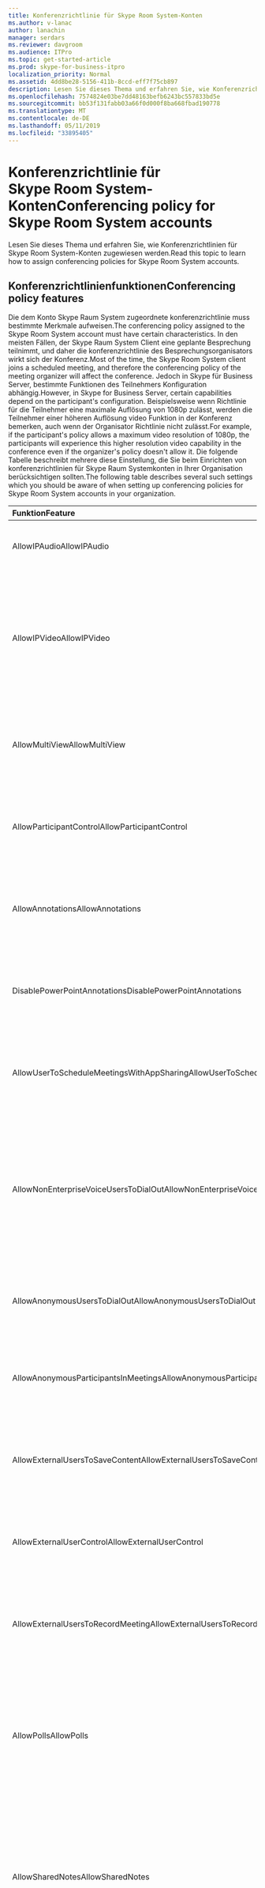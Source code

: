 ```yaml
---
title: Konferenzrichtlinie für Skype Room System-Konten
ms.author: v-lanac
author: lanachin
manager: serdars
ms.reviewer: davgroom
ms.audience: ITPro
ms.topic: get-started-article
ms.prod: skype-for-business-itpro
localization_priority: Normal
ms.assetid: 4dd8be28-5156-411b-8ccd-eff7f75cb897
description: Lesen Sie dieses Thema und erfahren Sie, wie Konferenzrichtlinien für Skype Room System-Konten zugewiesen werden.
ms.openlocfilehash: 7574824e03be7dd48163befb6243bc557833bd5e
ms.sourcegitcommit: bb53f131fabb03a66f0d000f8ba668fbad190778
ms.translationtype: MT
ms.contentlocale: de-DE
ms.lasthandoff: 05/11/2019
ms.locfileid: "33895405"
---
```

# <a name="conferencing-policy-for-skype-room-system-accounts"></a><span data-ttu-id="feada-103">Konferenzrichtlinie für Skype Room System-Konten</span><span class="sxs-lookup"><span data-stu-id="feada-103">Conferencing policy for Skype Room System accounts</span></span>
 
<span data-ttu-id="feada-104">Lesen Sie dieses Thema und erfahren Sie, wie Konferenzrichtlinien für Skype Room System-Konten zugewiesen werden.</span><span class="sxs-lookup"><span data-stu-id="feada-104">Read this topic to learn how to assign conferencing policies for Skype Room System accounts.</span></span>
  
## <a name="conferencing-policy-features"></a><span data-ttu-id="feada-105">Konferenzrichtlinienfunktionen</span><span class="sxs-lookup"><span data-stu-id="feada-105">Conferencing policy features</span></span>

<span data-ttu-id="feada-106">Die dem Konto Skype Raum System zugeordnete konferenzrichtlinie muss bestimmte Merkmale aufweisen.</span><span class="sxs-lookup"><span data-stu-id="feada-106">The conferencing policy assigned to the Skype Room System account must have certain characteristics.</span></span> <span data-ttu-id="feada-107">In den meisten Fällen, der Skype Raum System Client eine geplante Besprechung teilnimmt, und daher die konferenzrichtlinie des Besprechungsorganisators wirkt sich der Konferenz.</span><span class="sxs-lookup"><span data-stu-id="feada-107">Most of the time, the Skype Room System client joins a scheduled meeting, and therefore the conferencing policy of the meeting organizer will affect the conference.</span></span> <span data-ttu-id="feada-108">Jedoch in Skype für Business Server, bestimmte Funktionen des Teilnehmers Konfiguration abhängig.</span><span class="sxs-lookup"><span data-stu-id="feada-108">However, in Skype for Business Server, certain capabilities depend on the participant's configuration.</span></span> <span data-ttu-id="feada-109">Beispielsweise wenn Richtlinie für die Teilnehmer eine maximale Auflösung von 1080p zulässt, werden die Teilnehmer einer höheren Auflösung video Funktion in der Konferenz bemerken, auch wenn der Organisator Richtlinie nicht zulässt.</span><span class="sxs-lookup"><span data-stu-id="feada-109">For example, if the participant's policy allows a maximum video resolution of 1080p, the participants will experience this higher resolution video capability in the conference even if the organizer's policy doesn't allow it.</span></span> <span data-ttu-id="feada-110">Die folgende Tabelle beschreibt mehrere diese Einstellung, die Sie beim Einrichten von konferenzrichtlinien für Skype Raum Systemkonten in Ihrer Organisation berücksichtigen sollten.</span><span class="sxs-lookup"><span data-stu-id="feada-110">The following table describes several such settings which you should be aware of when setting up conferencing policies for Skype Room System accounts in your organization.</span></span> 
  
|<span data-ttu-id="feada-111">Funktion</span><span class="sxs-lookup"><span data-stu-id="feada-111">Feature</span></span>  <br/> |<span data-ttu-id="feada-112">Wert</span><span class="sxs-lookup"><span data-stu-id="feada-112">Value</span></span>  <br/> |<span data-ttu-id="feada-113">Kommentar</span><span class="sxs-lookup"><span data-stu-id="feada-113">Comment</span></span>  <br/> |
|:-----|:-----|:-----|
|<span data-ttu-id="feada-114">AllowIPAudio</span><span class="sxs-lookup"><span data-stu-id="feada-114">AllowIPAudio</span></span>  <br/> |<span data-ttu-id="feada-115">TRUE</span><span class="sxs-lookup"><span data-stu-id="feada-115">TRUE</span></span>  <br/> |<span data-ttu-id="feada-116">Für Audio Skype Raum System wahr sein müssen</span><span class="sxs-lookup"><span data-stu-id="feada-116">Must be true for Skype Room System audio</span></span>  <br/> |
|<span data-ttu-id="feada-117">AllowIPVideo</span><span class="sxs-lookup"><span data-stu-id="feada-117">AllowIPVideo</span></span>  <br/> |<span data-ttu-id="feada-118">TRUE</span><span class="sxs-lookup"><span data-stu-id="feada-118">TRUE</span></span>  <br/> |<span data-ttu-id="feada-119">Für Audio in "Jetzt besprechen" (ad-hoc-) Whiteboardsitzungen in Skype Raum System arbeiten Skype Raum System wahr sein müssen</span><span class="sxs-lookup"><span data-stu-id="feada-119">Must be true for Skype Room System audio to work in Meet Now (ad hoc) whiteboard sessions in Skype Room System</span></span>  <br/> |
|<span data-ttu-id="feada-120">AllowMultiView</span><span class="sxs-lookup"><span data-stu-id="feada-120">AllowMultiView</span></span>  <br/> |<span data-ttu-id="feada-121">TRUE</span><span class="sxs-lookup"><span data-stu-id="feada-121">TRUE</span></span>  <br/> |<span data-ttu-id="feada-122">Skype Raum System zum Rendern mit mehreren Ansicht mehrere Videostreams ermöglicht</span><span class="sxs-lookup"><span data-stu-id="feada-122">Allows Skype Room System to render multi-view, multiple video streams</span></span>  <br/> |
|<span data-ttu-id="feada-123">AllowParticipantControl</span><span class="sxs-lookup"><span data-stu-id="feada-123">AllowParticipantControl</span></span>  <br/> |<span data-ttu-id="feada-124">TRUE</span><span class="sxs-lookup"><span data-stu-id="feada-124">TRUE</span></span>  <br/> |<span data-ttu-id="feada-125">Wirkt sich auf Jetzt besprechen (ad-hoc-) Whiteboardsitzungen in Skype Raum System</span><span class="sxs-lookup"><span data-stu-id="feada-125">Affects Meet Now (ad hoc) whiteboard sessions in Skype Room System</span></span>  <br/> |
|<span data-ttu-id="feada-126">AllowAnnotations</span><span class="sxs-lookup"><span data-stu-id="feada-126">AllowAnnotations</span></span>  <br/> |<span data-ttu-id="feada-127">TRUE</span><span class="sxs-lookup"><span data-stu-id="feada-127">TRUE</span></span>  <br/> |<span data-ttu-id="feada-128">Wirkt sich auf Jetzt besprechen (ad-hoc-) Whiteboardsitzungen in Skype Raum System</span><span class="sxs-lookup"><span data-stu-id="feada-128">Affects Meet Now (ad hoc) whiteboard sessions in Skype Room System</span></span>  <br/> |
|<span data-ttu-id="feada-129">DisablePowerPointAnnotations</span><span class="sxs-lookup"><span data-stu-id="feada-129">DisablePowerPointAnnotations</span></span>  <br/> |<span data-ttu-id="feada-130">FALSE</span><span class="sxs-lookup"><span data-stu-id="feada-130">FALSE</span></span>  <br/> |<span data-ttu-id="feada-131">Wirkt sich auf Jetzt besprechen (ad-hoc-) Whiteboardsitzungen in Skype Raum System</span><span class="sxs-lookup"><span data-stu-id="feada-131">Affects Meet Now (ad hoc) whiteboard sessions in Skype Room System</span></span>  <br/> |
|<span data-ttu-id="feada-132">AllowUserToScheduleMeetingsWithAppSharing</span><span class="sxs-lookup"><span data-stu-id="feada-132">AllowUserToScheduleMeetingsWithAppSharing</span></span>  <br/> |<span data-ttu-id="feada-133">TRUE</span><span class="sxs-lookup"><span data-stu-id="feada-133">TRUE</span></span>  <br/> |<span data-ttu-id="feada-134">Wirkt sich auf Jetzt besprechen (ad-hoc-) Whiteboardsitzungen in Skype Raum System</span><span class="sxs-lookup"><span data-stu-id="feada-134">Affects Meet Now (ad hoc) whiteboard sessions in Skype Room System</span></span>  <br/> |
|<span data-ttu-id="feada-135">AllowNonEnterpriseVoiceUsersToDialOut</span><span class="sxs-lookup"><span data-stu-id="feada-135">AllowNonEnterpriseVoiceUsersToDialOut</span></span>  <br/> |<span data-ttu-id="feada-136">FALSE</span><span class="sxs-lookup"><span data-stu-id="feada-136">FALSE</span></span>  <br/> |<span data-ttu-id="feada-137">Gibt an, ob das Konto für Enterprise-VoIP (EV) aktiviert (siehe die aktivieren Skype Raum Systemkonten für Skype für Business Abschnitt) ist, hängt</span><span class="sxs-lookup"><span data-stu-id="feada-137">Depends on whether the account is Enterprise Voice (EV) enabled (see the Enabling Skype Room System Accounts for Skype for Business section)</span></span>  <br/> |
|<span data-ttu-id="feada-138">AllowAnonymousUsersToDialOut</span><span class="sxs-lookup"><span data-stu-id="feada-138">AllowAnonymousUsersToDialOut</span></span>  <br/> |<span data-ttu-id="feada-139">FALSE</span><span class="sxs-lookup"><span data-stu-id="feada-139">FALSE</span></span>  <br/> |<span data-ttu-id="feada-140">Hängt davon ab, ob das Konto für Enterprise-VoIP (EV) aktiviert ist</span><span class="sxs-lookup"><span data-stu-id="feada-140">Depends on whether the account is Enterprise Voice (EV) enabled</span></span>  <br/> |
|<span data-ttu-id="feada-141">AllowAnonymousParticipantsInMeetings</span><span class="sxs-lookup"><span data-stu-id="feada-141">AllowAnonymousParticipantsInMeetings</span></span>  <br/> |<span data-ttu-id="feada-142">TRUE</span><span class="sxs-lookup"><span data-stu-id="feada-142">TRUE</span></span>  <br/> |<span data-ttu-id="feada-143">Wirkt sich auf Jetzt besprechen (ad-hoc-) Whiteboardsitzungen in Skype Raum System</span><span class="sxs-lookup"><span data-stu-id="feada-143">Affects Meet Now (ad hoc) whiteboard sessions in Skype Room System</span></span>  <br/> |
|<span data-ttu-id="feada-144">AllowExternalUsersToSaveContent</span><span class="sxs-lookup"><span data-stu-id="feada-144">AllowExternalUsersToSaveContent</span></span>  <br/> |<span data-ttu-id="feada-145">TRUE</span><span class="sxs-lookup"><span data-stu-id="feada-145">TRUE</span></span>  <br/> |<span data-ttu-id="feada-146">Wirkt sich auf Jetzt besprechen (ad-hoc-) Whiteboardsitzungen in Skype Raum System</span><span class="sxs-lookup"><span data-stu-id="feada-146">Affects Meet Now (ad hoc) whiteboard sessions in Skype Room System</span></span>  <br/> |
|<span data-ttu-id="feada-147">AllowExternalUserControl</span><span class="sxs-lookup"><span data-stu-id="feada-147">AllowExternalUserControl</span></span>  <br/> |<span data-ttu-id="feada-148">FALSE</span><span class="sxs-lookup"><span data-stu-id="feada-148">FALSE</span></span>  <br/> |<span data-ttu-id="feada-149">Wirkt sich auf Jetzt besprechen (ad-hoc-) Whiteboardsitzungen in Skype Raum System</span><span class="sxs-lookup"><span data-stu-id="feada-149">Affects Meet Now (ad hoc) whiteboard sessions in Skype Room System</span></span>  <br/> |
|<span data-ttu-id="feada-150">AllowExternalUsersToRecordMeeting</span><span class="sxs-lookup"><span data-stu-id="feada-150">AllowExternalUsersToRecordMeeting</span></span>  <br/> |<span data-ttu-id="feada-151">FALSE</span><span class="sxs-lookup"><span data-stu-id="feada-151">FALSE</span></span>  <br/> |<span data-ttu-id="feada-152">Wirkt sich auf Jetzt besprechen (ad-hoc-) Whiteboardsitzungen in Skype Raum System</span><span class="sxs-lookup"><span data-stu-id="feada-152">Affects Meet Now (ad hoc) whiteboard sessions in Skype Room System</span></span>  <br/> |
|<span data-ttu-id="feada-153">AllowPolls</span><span class="sxs-lookup"><span data-stu-id="feada-153">AllowPolls</span></span>  <br/> |<span data-ttu-id="feada-154">TRUE</span><span class="sxs-lookup"><span data-stu-id="feada-154">TRUE</span></span>  <br/> |<span data-ttu-id="feada-155">Nicht zutreffend in sofort-Besprechungen (ad-hoc-), aber Skype Raum System kann auf Umfragen auf dem Bildschirm am Anfang der Raum reagieren.</span><span class="sxs-lookup"><span data-stu-id="feada-155">N/A in Meet Now (ad hoc) meetings, but Skype Room System can respond to polls on the screen at the front of room</span></span>  <br/> |
|<span data-ttu-id="feada-156">AllowSharedNotes</span><span class="sxs-lookup"><span data-stu-id="feada-156">AllowSharedNotes</span></span>  <br/> |<span data-ttu-id="feada-157">TRUE</span><span class="sxs-lookup"><span data-stu-id="feada-157">TRUE</span></span>  <br/> |<span data-ttu-id="feada-158">Nicht zutreffend in sofort-Besprechungen (ad-hoc-), aber Skype Raum System kann auf Umfragen auf dem Bildschirm am Anfang der Raum reagieren.</span><span class="sxs-lookup"><span data-stu-id="feada-158">N/A in Meet Now (ad hoc) meetings, but Skype Room System can respond to polls on the screen at the front of room</span></span>  <br/> |
|<span data-ttu-id="feada-159">EnableDialInConferencing</span><span class="sxs-lookup"><span data-stu-id="feada-159">EnableDialInConferencing</span></span>  <br/> |<span data-ttu-id="feada-160">TRUE</span><span class="sxs-lookup"><span data-stu-id="feada-160">TRUE</span></span>  <br/> |<span data-ttu-id="feada-161">Wirkt sich auf Jetzt besprechen (ad-hoc-) Whiteboardsitzungen in Skype Raum System</span><span class="sxs-lookup"><span data-stu-id="feada-161">Affects Meet Now (ad hoc) whiteboard sessions in Skype Room System</span></span>  <br/> |
|<span data-ttu-id="feada-162">EnableAppDesktopSharing</span><span class="sxs-lookup"><span data-stu-id="feada-162">EnableAppDesktopSharing</span></span>  <br/> |<span data-ttu-id="feada-163">Desktop</span><span class="sxs-lookup"><span data-stu-id="feada-163">Desktop</span></span>  <br/> |<span data-ttu-id="feada-164">Wirkt sich auf Jetzt besprechen (ad-hoc-) Whiteboardsitzungen in Skype Raum System</span><span class="sxs-lookup"><span data-stu-id="feada-164">Affects Meet Now (ad hoc) whiteboard sessions in Skype Room System</span></span>  <br/> |
|<span data-ttu-id="feada-165">AllowConferenceRecording</span><span class="sxs-lookup"><span data-stu-id="feada-165">AllowConferenceRecording</span></span>  <br/> |<span data-ttu-id="feada-166">FALSE</span><span class="sxs-lookup"><span data-stu-id="feada-166">FALSE</span></span>  <br/> |<span data-ttu-id="feada-167">Nicht zutreffend für Raum Skype-System.</span><span class="sxs-lookup"><span data-stu-id="feada-167">N/A for Skype Room System.</span></span> <span data-ttu-id="feada-168">Wenn „TRUE“ (WAHR), könnte eine ferne Partei aufzeichnen</span><span class="sxs-lookup"><span data-stu-id="feada-168">If TRUE, a remote party could record</span></span>  <br/> |
|<span data-ttu-id="feada-169">EnableP2PRecording</span><span class="sxs-lookup"><span data-stu-id="feada-169">EnableP2PRecording</span></span>  <br/> |<span data-ttu-id="feada-170">FALSE</span><span class="sxs-lookup"><span data-stu-id="feada-170">FALSE</span></span>  <br/> |<span data-ttu-id="feada-171">Nicht zutreffend für Raum Skype-System.</span><span class="sxs-lookup"><span data-stu-id="feada-171">N/A for Skype Room System.</span></span> <span data-ttu-id="feada-172">Wenn „TRUE“ (WAHR), könnte eine ferne Partei aufzeichnen</span><span class="sxs-lookup"><span data-stu-id="feada-172">If TRUE, a remote party could record</span></span>  <br/> |
|<span data-ttu-id="feada-173">EnableFileTransfer</span><span class="sxs-lookup"><span data-stu-id="feada-173">EnableFileTransfer</span></span>  <br/> |<span data-ttu-id="feada-174">TRUE</span><span class="sxs-lookup"><span data-stu-id="feada-174">TRUE</span></span>  <br/> |<span data-ttu-id="feada-175">Nicht zutreffend</span><span class="sxs-lookup"><span data-stu-id="feada-175">N/A</span></span>  <br/> |
|<span data-ttu-id="feada-176">EnableP2PFileTransfer</span><span class="sxs-lookup"><span data-stu-id="feada-176">EnableP2PFileTransfer</span></span>  <br/> |<span data-ttu-id="feada-177">TRUE</span><span class="sxs-lookup"><span data-stu-id="feada-177">TRUE</span></span>  <br/> |<span data-ttu-id="feada-178">Nicht zutreffend</span><span class="sxs-lookup"><span data-stu-id="feada-178">N/A</span></span>  <br/> |
|<span data-ttu-id="feada-179">EnableP2PVideo</span><span class="sxs-lookup"><span data-stu-id="feada-179">EnableP2PVideo</span></span>  <br/> |<span data-ttu-id="feada-180">TRUE</span><span class="sxs-lookup"><span data-stu-id="feada-180">TRUE</span></span>  <br/> |<span data-ttu-id="feada-181">Ermöglicht dem Client Skype Raum System zur Teilnahme an Peer-zu-Peer-videositzungen</span><span class="sxs-lookup"><span data-stu-id="feada-181">Enables the Skype Room System client to participate in peer-to-peer video sessions</span></span>  <br/> |
|<span data-ttu-id="feada-182">AllowLargeMeetings</span><span class="sxs-lookup"><span data-stu-id="feada-182">AllowLargeMeetings</span></span>  <br/> |<span data-ttu-id="feada-183">FALSE</span><span class="sxs-lookup"><span data-stu-id="feada-183">FALSE</span></span>  <br/> |<span data-ttu-id="feada-184">-</span><span class="sxs-lookup"><span data-stu-id="feada-184">N/A</span></span>  <br/> |
|<span data-ttu-id="feada-185">EnableDataCollaboration</span><span class="sxs-lookup"><span data-stu-id="feada-185">EnableDataCollaboration</span></span>  <br/> |<span data-ttu-id="feada-186">TRUE</span><span class="sxs-lookup"><span data-stu-id="feada-186">TRUE</span></span>  <br/> |<span data-ttu-id="feada-187">Wirkt sich auf Jetzt besprechen (ad-hoc-) Whiteboardsitzungen in Skype Raum System</span><span class="sxs-lookup"><span data-stu-id="feada-187">Affects Meet Now (ad hoc) whiteboard sessions in Skype Room System</span></span>  <br/> |
|<span data-ttu-id="feada-188">MaxVideoConferenceResolution</span><span class="sxs-lookup"><span data-stu-id="feada-188">MaxVideoConferenceResolution</span></span>  <br/> |<span data-ttu-id="feada-189">VGA</span><span class="sxs-lookup"><span data-stu-id="feada-189">VGA</span></span>  <br/> |<span data-ttu-id="feada-190">Von Skype für Business Server ignoriert, verwendet Skype Raum System HD1080</span><span class="sxs-lookup"><span data-stu-id="feada-190">Ignored by Skype for Business Server, Skype Room System uses HD1080</span></span>  <br/> |
|<span data-ttu-id="feada-191">MaxMeetingSize</span><span class="sxs-lookup"><span data-stu-id="feada-191">MaxMeetingSize</span></span>  <br/> |<span data-ttu-id="feada-192">250</span><span class="sxs-lookup"><span data-stu-id="feada-192">250</span></span>  <br/> |<span data-ttu-id="feada-193">Wirkt sich auf Jetzt besprechen (ad-hoc-) Whiteboardsitzungen in Skype Raum System</span><span class="sxs-lookup"><span data-stu-id="feada-193">Affects Meet Now (ad hoc) whiteboard sessions in Skype Room System</span></span>  <br/> |
|<span data-ttu-id="feada-194">AudioBitRateKb</span><span class="sxs-lookup"><span data-stu-id="feada-194">AudioBitRateKb</span></span>  <br/> |<span data-ttu-id="feada-195">200</span><span class="sxs-lookup"><span data-stu-id="feada-195">200</span></span>  <br/> |<span data-ttu-id="feada-196">Siehe Hinweis am Ende der Tabelle\*</span><span class="sxs-lookup"><span data-stu-id="feada-196">See note at the end of the table\*</span></span>  <br/> |
|<span data-ttu-id="feada-197">VideoBitRateKb</span><span class="sxs-lookup"><span data-stu-id="feada-197">VideoBitRateKb</span></span>  <br/> |<span data-ttu-id="feada-198">5000</span><span class="sxs-lookup"><span data-stu-id="feada-198">5000</span></span>  <br/> |<span data-ttu-id="feada-199">Dies ist die maximale ausgehende Videobitrate zulässig.</span><span class="sxs-lookup"><span data-stu-id="feada-199">This is the maximum outbound video bit rate allowed.</span></span> <span data-ttu-id="feada-200">Skype Raum System senden 1080 stream zusammen mit Zusammenheften (wenn RoundTable verwendet wird) dieser Bit Rate.</span><span class="sxs-lookup"><span data-stu-id="feada-200">Skype Room System can send one 1080 stream along with pano (if RoundTable is used) at this bit rate.</span></span> <span data-ttu-id="feada-201">\*</span><span class="sxs-lookup"><span data-stu-id="feada-201"></span></span>  <br/> |
|<span data-ttu-id="feada-202">AppSharingBitRateKb</span><span class="sxs-lookup"><span data-stu-id="feada-202">AppSharingBitRateKb</span></span>  <br/> |<span data-ttu-id="feada-203">5000</span><span class="sxs-lookup"><span data-stu-id="feada-203">5000</span></span>  <br/> |<span data-ttu-id="feada-204">Siehe Hinweis am Ende der Tabelle\*</span><span class="sxs-lookup"><span data-stu-id="feada-204">See note at the end of the table\*</span></span>  <br/> |
|<span data-ttu-id="feada-205">FileTransferBitRateKb</span><span class="sxs-lookup"><span data-stu-id="feada-205">FileTransferBitRateKb</span></span>  <br/> |<span data-ttu-id="feada-206">5000</span><span class="sxs-lookup"><span data-stu-id="feada-206">5000</span></span>  <br/> |<span data-ttu-id="feada-207">-</span><span class="sxs-lookup"><span data-stu-id="feada-207">N/A</span></span>  <br/> |
|<span data-ttu-id="feada-208">TotalReceiveVideoBitRateKb</span><span class="sxs-lookup"><span data-stu-id="feada-208">TotalReceiveVideoBitRateKb</span></span>  <br/> |<span data-ttu-id="feada-209">20000</span><span class="sxs-lookup"><span data-stu-id="feada-209">20000</span></span>  <br/> |<span data-ttu-id="feada-210">Es wird empfohlen, dass Sie diesen Wert so hoch wie möglich einstellen.</span><span class="sxs-lookup"><span data-stu-id="feada-210">We recommend that you set this as high as possible.</span></span> <span data-ttu-id="feada-211">Effektive Bandbreite hängt netzwerkbedingungen zum Zeitpunkt der Konferenzen.\*</span><span class="sxs-lookup"><span data-stu-id="feada-211">The effective bandwidth depends on network conditions at the time of conferences.\*</span></span>  <br/> |
|<span data-ttu-id="feada-212">EnableMultiViewJoin</span><span class="sxs-lookup"><span data-stu-id="feada-212">EnableMultiViewJoin</span></span>  <br/> |<span data-ttu-id="feada-213">TRUE</span><span class="sxs-lookup"><span data-stu-id="feada-213">TRUE</span></span>  <br/> |<span data-ttu-id="feada-214">Muss auf TRUE festgelegt sein für Skype Raum System, um sicherzustellen, dass Videostreams mit mehreren Ansichten</span><span class="sxs-lookup"><span data-stu-id="feada-214">Must be TRUE for Skype Room System to ensure multi-view video streams</span></span>  <br/> |
   
* <span data-ttu-id="feada-215">Informationen zur Planung der Bandbreite finden Sie unter [Anforderungen an die Netzwerkbandbreite für Mediendatenverkehr](../../plan-your-deployment/network-requirements/network-requirements.md#network-bandwidth-requirements-for-media-traffic).</span><span class="sxs-lookup"><span data-stu-id="feada-215">For information about bandwidth planning, see [Network bandwidth requirements for media traffic](../../plan-your-deployment/network-requirements/network-requirements.md#network-bandwidth-requirements-for-media-traffic).</span></span>
  
> [!NOTE]
> <span data-ttu-id="feada-216">Wenn der Client Skype Raum System versucht, teilnehmen an einer geplanten Besprechung organisiert, die von einem Benutzer, der auf einem Lync Server 2010-Pool verwaltet wird, konnte der Besprechungsorganisator konferenzrichtlinie verhindern, dass den Skype Raum System Client ausführen für die Zusammenarbeit.</span><span class="sxs-lookup"><span data-stu-id="feada-216">If the Skype Room System client tries to join a scheduled meeting organized by a user who is homed on a Lync Server 2010 pool, the meeting organizer's conferencing policy could prevent the Skype Room System client from performing collaboration.</span></span> 
  
## <a name="meeting-authentication"></a><span data-ttu-id="feada-217">Besprechungsauthentifizierung</span><span class="sxs-lookup"><span data-stu-id="feada-217">Meeting authentication</span></span>

<span data-ttu-id="feada-218">Skype Raum System fordert die Benutzer für die Authentifizierung bei der Verwendung der Besprechung teilnahmelink teilnehmen an einer Besprechung eingeschränkte; Beispiel einer Besprechung, für welche Besprechungslobby Optionen in Outlook konfiguriert wurden.</span><span class="sxs-lookup"><span data-stu-id="feada-218">Skype Room System prompts users for authentication when they use the meeting join link to join a restricted meeting; for example, a meeting for which meeting lobby options have been configured in Outlook.</span></span> <span data-ttu-id="feada-219">Diese Einstellung ist für angepasste Besprechungen immer aktiviert und Nutzer werden immer zur Authentifizierung aufgefordert.</span><span class="sxs-lookup"><span data-stu-id="feada-219">This setting is always on for customized meetings, and users are always prompted.</span></span> <span data-ttu-id="feada-220">Bei uneingeschränkten Besprechungen können Nutzer allerdings ohne Authentifizierung an der Besprechung teilnehmen.</span><span class="sxs-lookup"><span data-stu-id="feada-220">However, for unrestricted meetings, users can join the meeting without authentication.</span></span> 
  
<span data-ttu-id="feada-221">Der folgende Befehl versetzt Administratoren in die Lage, Authentifizierungen für alle Besprechungen zu verlangen, auch für uneingeschränkte Besprechungen:</span><span class="sxs-lookup"><span data-stu-id="feada-221">The following command enables administrators to require authentication for all meetings, including unrestricted meetings:</span></span> 
  
```
Set-CsMeetingConfiguration -RequireRoomSystemsAuthorization $TRUE
```

<span data-ttu-id="feada-222">Standardmäßig ist RequireRoomSystemsAuthorization „FALSE“ (FALSCH).</span><span class="sxs-lookup"><span data-stu-id="feada-222">By default, RequireRoomSystemsAuthorization is FALSE.</span></span> 
  

